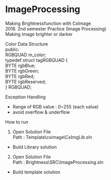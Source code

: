 # ImageProcessing
Making Brightnessfunction with CxImage<br/>
2016. 2nd semester Practice (Image Processing)<br/>
Making Image brighter or darker<br/>

Color Data Structure<br/>
public:<br/>
  RGBQUAD m_color;<br/>
typedef struct tagRGBQUAD {<br/>
    BYTE rgbBlue;<br/>
    BYTE rgbGreen;<br/>
    BYTE rgbRed;<br/>
    BYTE rgbReserved;<br/>
} RGBQUAD;<br/>

Exception Handling<br/>
 - Range of RGB value : 0~255 (each value)<br/>
 - avoid overflow & underflow<br/>
 
How to run<br/>

1. Open Solution File<br/>
Path : Template\cximage\CxImgLib.sln<br/>
- Build Library solution<br/>

2. Open Solution File<br/>
Path : Brightness\SRC\ImageProcessing.sln<br/>
- Build template solution<br/>
